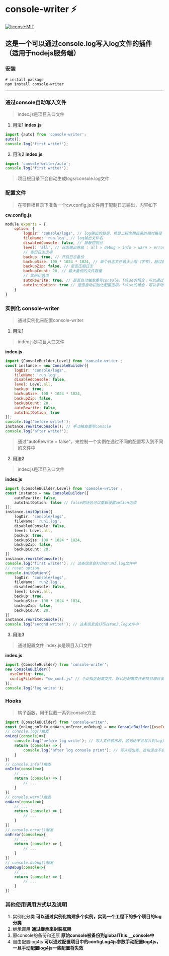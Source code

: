 # console-writer :zap:
[![license:MIT](https://img.shields.io/badge/License-MIT-green)](https://www.npmjs.com/package/koa-decorator-resolver)

**这是一个可以通过console.log写入log文件的插件（适用于nodejs服务端）**
------------

### 安装
```
# install package
npm install console-writer
```
-----
### 通过console自动写入文件
> index.js是项目入口文件

1. 用法1
**index.js**
```javascript
import {auto} from 'console-writer';
auto();
console.log('first write!');
```
2. 用法2
**index.js**
```javascript
import 'console-writer/auto';
console.log('first write!');
```
> 项目根目录下会自动生成logs/console.log文件

### 配置文件
> 在项目根目录下准备一个cw.config.js文件用于配制日志输出，内容如下

**cw.config.js**
```javascript
module.exports = {
    option: {
        logDir: 'console/logs', // log输出的目录，项目工程为根目录的相对路径
        fileName: 'run.log', // log输出文件名
        disabledConsole: false, // 屏蔽控制台
        level: 'all', // 日志输出等级 : all > debug > info > warn > error > off
        // 备份日志选项
        backup: true, // 开启日志备份
        backupSize: 100 * 1024 * 1024, // 单个日志文件最大上限（字节），超过就开启新日志文件
        backupZip: false, // 是否压缩日志
        backupCount: 20, // 最大备份的文件数量
        // 实例化选项
        autoRewrite: true, // 是否自动触发重写console，false的场合：可以通过实例调用rewriteConsole()触发重写console
        autoInitOption: true // 是否自动初始化配置选项，false的场合：可以手动动态更改部分配置选项，通过rewriteConsole()重新反应新配置
    }
}
```

### 实例化 console-writer
> 通过实例化来配置console-writer
1. 用法1
> index.js是项目入口文件

**index.js**
```javascript
import {ConsoleBuilder,Level} from 'console-writer';
const instance = new ConsoleBuilder({
    logDir: 'console/logs',
    fileName: 'run.log',
    disabledConsole: false,
    level: Level.all,
    backup: true,
    backupSize: 100 * 1024 * 1024,
    backupZip: false,
    backupCount: 20,
    autoRewrite: false,
    autoInitOption: true
});
console.log('before write!');
instance.rewriteConsole(); // 手动触发重写console
console.log('after write!');
```
> 通过"autoRewrite = false"，来控制一个实例在通过不同的配置写入到不同的文件中

2. 用法2
> index.js是项目入口文件

**index.js**
```typescript
import {ConsoleBuilder,Level} from 'console-writer';
const instance = new ConsoleBuilder({
    autoRewrite: false,
    autoInitOption: false // false的场合可以重新设置option选项
});
instance.initOption({
    logDir: 'console/logs',
    fileName: 'run1.log',
    disabledConsole: false,
    level: Level.all,
    backup: true,
    backupSize: 100 * 1024 * 1024,
    backupZip: false,
    backupCount: 20,
})
instance.rewriteConsole();
console.log('first write!'); // 这条信息会打印在run1.log文件中
// reset option
console.initOption({
    logDir: 'console/logs',
    fileName: 'run2.log',
    disabledConsole: false,
    level: Level.all,
    backup: true,
    backupSize: 100 * 1024 * 1024,
    backupZip: false,
    backupCount: 20,
})
instance.rewriteConsole();
console.log('second write!'); // 这条信息会打印在run2.log文件中
```

3. 用法3
> 通过配置文件
> index.js是项目入口文件

**index.js**
```javascript
import {ConsoleBuilder} from 'console-writer';
new ConsoleBuilder({
  useConfig: true,
  configFileName: "cw_conf.js" // 手动指定配置文件，默认的配置文件是项目根目录下的cw.config.js
});
console.log('log write!');
```


### Hooks
> 钩子函数，用于拦截一系列console方法
```javascript
import {ConsoleBuilder} from 'console-writer';
const {onLog,onInfo,onWarn,onError,onDebug} = new ConsoleBuilder({useConfig: true});
// console.log()触发
onLog((console)=>{
    console.log('before log write'); // 写入文件前出发，这句话不会写入到log文件中
    return (console) => {
        console.log('after log console print'); // 写入后出发，这句话也不会写入到log文件中
    }
})
// console.info()触发
onInfo(console=>{
    // ...
    return (console) => {
        // ...
    }
})
// console.warn()触发
onWarn(console=>{
    // ...
    return (console) => {
        // ...
    }
})
// console.error()触发
onError(console=>{
    // ...
    return (console) => {
        // ...
    }
})
// console.debug()触发
onDebug(console=>{
    // ...
    return (console) => {
        // ...
    }
})
```

### 其他使用调用方式以及说明
1. 实例化分类
**可以通过实例化构建多个实例，实现一个工程下的多个项目的log分类**
2. 继承调用
**通过继承来封装框架**
3. 原console的备份和还原
**原始console被备份到globalThis.__console中**
4. 自由配置log4js
**可以通过配置项目中的configLog4js参数手动配置log4js，一旦手动配置log4js一些配置将失效**
